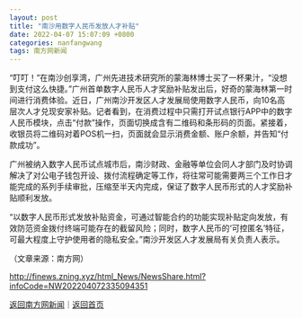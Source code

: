 ```yaml
---
layout: post
title: "南沙用数字人民币发放人才补贴"
date: 2022-04-07 15:07:09 +0800
categories: nanfangwang
tags: 南方网新闻
---
```

<p>“叮叮！”在南沙创享湾，广州先进技术研究所的蒙海林博士买了一杯果汁，“没想到支付这么快捷。”广州首单数字人民币人才奖励补贴发出后，好奇的蒙海林第一时间进行消费体验。近日，广州南沙开发区人才发展局使用数字人民币，向10名高层次人才兑现安家补贴。记者看到，在消费过程中只需打开试点银行APP中的数字人民币模块，点击“付款”操作，页面切换成含有二维码和条形码的页面。紧接着，收银员将二维码对着POS机一扫，页面就会显示消费金额、账户余额，并告知“付款成功”。</p><p>广州被纳入数字人民币试点城市后，南沙财政、金融等单位会同人才部门及时协调解决了对公电子钱包开设、拨付流程确定等工作，将往常可能需要两三个工作日才能完成的系列手续审批，压缩至半天内完成，保证了数字人民币形式的人才奖励补贴顺利发放。</p><p>“以数字人民币形式发放补贴资金，可通过智能合约的功能实现补贴定向发放，有效防范资金拨付终端可能存在的截留风险；同时，数字人民币的‘可控匿名’特征，可最大程度上守护使用者的隐私安全。”南沙开发区人才发展局有关负责人表示。</p><p class="em_media">（文章来源：南方网）</p>

<http://finews.zning.xyz/html_News/NewsShare.html?infoCode=NW202204072335094351>

[返回南方网新闻](//finews.withounder.com/category/nanfangwang.html)｜[返回首页](//finews.withounder.com/)